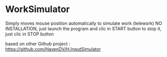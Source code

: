 # WorkSimulator
Simply moves mouse position automatically to simulate work (telework)
NO INSTALLATION, just launch the program and clic in START button
to stop it, just clic in STOP button

based on other Github project : https://github.com/HavenDV/H.InputSimulator
